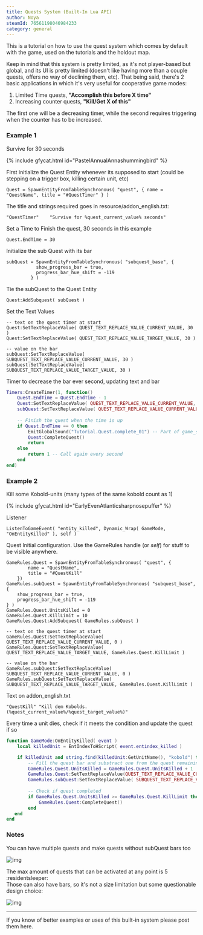 ```yaml
---
title: Quests System (Built-In Lua API)
author: Noya
steamId: 76561198046984233
category: general
---
```


This is a tutorial on how to use the quest system which comes by default with the game, used on the tutorials and the holdout map.

Keep in mind that this system is pretty limited, as it's not player-based but global, and its UI is pretty limited (doesn't like having more than a couple quests, offers no way of declining them, etc). That being said, there's 2 basic applications in which it's very useful for cooperative game modes:

1. Limited Time quests, **"Accomplish this before X time"**
2. Increasing counter quests, **"Kill/Get X of this"**

The first one will be a decreasing timer, while the second requires triggering when the counter has to be increased.

### Example 1

Survive for 30 seconds

{% include gfycat.html id="PastelAnnualAnnashummingbird" %}

First initialize the Quest Entity whenever its supposed to start (could be stepping on a trigger box, killing certain unit, etc)
~~~
Quest = SpawnEntityFromTableSynchronous( "quest", { name = "QuestName", title = "#QuestTimer" } )
~~~

The title and strings required goes in resource/addon_english.txt:

~~~
"QuestTimer"	"Survive for %quest_current_value% seconds"
~~~

Set a Time to Finish the quest, 30 seconds in this example
~~~
Quest.EndTime = 30 
~~~

Initialize the sub Quest with its bar
~~~
subQuest = SpawnEntityFromTableSynchronous( "subquest_base", { 
           show_progress_bar = true, 
           progress_bar_hue_shift = -119 
         } )
~~~

Tie the subQuest to the Quest Entity
~~~
Quest:AddSubquest( subQuest )
~~~

Set the Text Values
~~~
-- text on the quest timer at start
Quest:SetTextReplaceValue( QUEST_TEXT_REPLACE_VALUE_CURRENT_VALUE, 30 )
Quest:SetTextReplaceValue( QUEST_TEXT_REPLACE_VALUE_TARGET_VALUE, 30 )

-- value on the bar
subQuest:SetTextReplaceValue( SUBQUEST_TEXT_REPLACE_VALUE_CURRENT_VALUE, 30 )
subQuest:SetTextReplaceValue( SUBQUEST_TEXT_REPLACE_VALUE_TARGET_VALUE, 30 )
~~~

Timer to decrease the bar ever second, updating text and bar
~~~lua
Timers:CreateTimer(1, function()
    Quest.EndTime = Quest.EndTime - 1
    Quest:SetTextReplaceValue( QUEST_TEXT_REPLACE_VALUE_CURRENT_VALUE, Quest.EndTime )
    subQuest:SetTextReplaceValue( QUEST_TEXT_REPLACE_VALUE_CURRENT_VALUE, Quest.EndTime )
    
    -- Finish the quest when the time is up  
    if Quest.EndTime == 0 then 
        EmitGlobalSound("Tutorial.Quest.complete_01") -- Part of game_sounds_music_tutorial
        Quest:CompleteQuest()
        return
    else
        return 1 -- Call again every second
    end
end)
~~~

### Example 2

Kill some Kobold-units (many types of the same kobold count as 1)

{% include gfycat.html id="EarlyEvenAtlanticsharpnosepuffer" %}

Listener
~~~
ListenToGameEvent( "entity_killed", Dynamic_Wrap( GameMode, "OnEntityKilled" ), self )
~~~

Quest Initial configuration. Use the GameRules handle (or *self*) for stuff to be visible anywhere.
~~~
GameRules.Quest = SpawnEntityFromTableSynchronous( "quest", {
		name = "QuestName",
		title = "#QuestKill"
	})
GameRules.subQuest = SpawnEntityFromTableSynchronous( "subquest_base", {
	show_progress_bar = true,
	progress_bar_hue_shift = -119
} )
GameRules.Quest.UnitsKilled = 0
GameRules.Quest.KillLimit = 10
GameRules.Quest:AddSubquest( GameRules.subQuest )

-- text on the quest timer at start
GameRules.Quest:SetTextReplaceValue( QUEST_TEXT_REPLACE_VALUE_CURRENT_VALUE, 0 )
GameRules.Quest:SetTextReplaceValue( QUEST_TEXT_REPLACE_VALUE_TARGET_VALUE, GameRules.Quest.KillLimit )

-- value on the bar
GameRules.subQuest:SetTextReplaceValue( SUBQUEST_TEXT_REPLACE_VALUE_CURRENT_VALUE, 0 )
GameRules.subQuest:SetTextReplaceValue( SUBQUEST_TEXT_REPLACE_VALUE_TARGET_VALUE, GameRules.Quest.KillLimit )
~~~


Text on addon_english.txt
~~~
"QuestKill" "Kill dem Kobolds. (%quest_current_value%/%quest_target_value%)"
~~~

Every time a unit dies, check if it meets the condition and update the quest if so
~~~lua
function GameMode:OnEntityKilled( event )
    local killedUnit = EntIndexToHScript( event.entindex_killed )

    if killedUnit and string.find(killedUnit:GetUnitName(), "kobold") then
    	-- Fill the quest bar and substract one from the quest remaining text
        GameRules.Quest.UnitsKilled = GameRules.Quest.UnitsKilled + 1
        GameRules.Quest:SetTextReplaceValue(QUEST_TEXT_REPLACE_VALUE_CURRENT_VALUE, GameRules.Quest.UnitsKilled)
        GameRules.subQuest:SetTextReplaceValue( SUBQUEST_TEXT_REPLACE_VALUE_CURRENT_VALUE, GameRules.Quest.UnitsKilled )
        
        -- Check if quest completed 
        if GameRules.Quest.UnitsKilled >= GameRules.Quest.KillLimit then
            GameRules.Quest:CompleteQuest()
        end
   end
end
~~~

### Notes

You can have multiple quests and make quests without subQuest bars too

![img](http://puu.sh/hY5kO/dd9c3a5cba.jpg)

The max amount of quests that can be activated at any point is 5 :residentsleeper: <br>Those can also have bars, so it's not a size limitation but some questionable design choice:

![img](http://puu.sh/hY5RQ/300360728a.jpg)

---

If you know of better examples or uses of this built-in system please post them here.